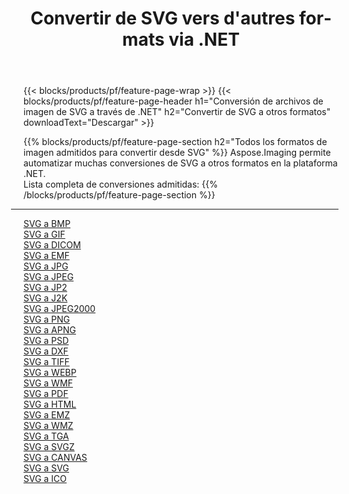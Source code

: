 ﻿---
title: Convertir de SVG vers d'autres formats via .NET 
weight: 3920
url: /es/net/conversion/from/svg 
lang: es
langdirlevel: 2
locales: zh-hans,ja,it,ru,de,es,fr,nl,id,lt,pl,pt,vi,tr,ko,zh-hant,ar,hi,th,sv,cs,uk,he
description: Usando Aspose.Imaging puede convertir fácilmente de SVG a otros formatos
---

{{< blocks/products/pf/feature-page-wrap >}}
{{< blocks/products/pf/feature-page-header h1="Conversión de archivos de imagen de SVG a través de .NET" h2="Convertir de SVG a otros formatos" downloadText="Descargar" >}}


{{% blocks/products/pf/feature-page-section  h2="Todos los formatos de imagen admitidos para convertir desde SVG" %}}
Aspose.Imaging permite automatizar muchas conversiones de SVG a otros formatos en la plataforma .NET.
<br/>
Lista completa de conversiones admitidas:
{{% /blocks/products/pf/feature-page-section %}}
<div class="container-fluid productfamilypage bg-gray">
    <div class="convertypes bg-gray agp-content section">
        <div class="container">
		<hr style="margin-left:-20px;"/>
		<div class="row other-converters">
		    <div class='col-md-2 other-converter remove-lp remove-rp'><a href="/imaging/es/net/conversion/svg-to-bmp" >SVG a BMP</a></div><div class='col-md-2 other-converter remove-lp remove-rp'><a href="/imaging/es/net/conversion/svg-to-gif" >SVG a GIF</a></div><div class='col-md-2 other-converter remove-lp remove-rp'><a href="/imaging/es/net/conversion/svg-to-dicom" >SVG a DICOM</a></div><div class='col-md-2 other-converter remove-lp remove-rp'><a href="/imaging/es/net/conversion/svg-to-emf" >SVG a EMF</a></div><div class='col-md-2 other-converter remove-lp remove-rp'><a href="/imaging/es/net/conversion/svg-to-jpg" >SVG a JPG</a></div><div class='col-md-2 other-converter remove-lp remove-rp'><a href="/imaging/es/net/conversion/svg-to-jpeg" >SVG a JPEG</a></div><div class='col-md-2 other-converter remove-lp remove-rp'><a href="/imaging/es/net/conversion/svg-to-jp2" >SVG a JP2</a></div><div class='col-md-2 other-converter remove-lp remove-rp'><a href="/imaging/es/net/conversion/svg-to-j2k" >SVG a J2K</a></div><div class='col-md-2 other-converter remove-lp remove-rp'><a href="/imaging/es/net/conversion/svg-to-jpeg2000" >SVG a JPEG2000</a></div><div class='col-md-2 other-converter remove-lp remove-rp'><a href="/imaging/es/net/conversion/svg-to-png" >SVG a PNG</a></div><div class='col-md-2 other-converter remove-lp remove-rp'><a href="/imaging/es/net/conversion/svg-to-apng" >SVG a APNG</a></div><div class='col-md-2 other-converter remove-lp remove-rp'><a href="/imaging/es/net/conversion/svg-to-psd" >SVG a PSD</a></div><div class='col-md-2 other-converter remove-lp remove-rp'><a href="/imaging/es/net/conversion/svg-to-dxf" >SVG a DXF</a></div><div class='col-md-2 other-converter remove-lp remove-rp'><a href="/imaging/es/net/conversion/svg-to-tiff" >SVG a TIFF</a></div><div class='col-md-2 other-converter remove-lp remove-rp'><a href="/imaging/es/net/conversion/svg-to-webp" >SVG a WEBP</a></div><div class='col-md-2 other-converter remove-lp remove-rp'><a href="/imaging/es/net/conversion/svg-to-wmf" >SVG a WMF</a></div><div class='col-md-2 other-converter remove-lp remove-rp'><a href="/imaging/es/net/conversion/svg-to-pdf" >SVG a PDF</a></div><div class='col-md-2 other-converter remove-lp remove-rp'><a href="/imaging/es/net/conversion/svg-to-html" >SVG a HTML</a></div><div class='col-md-2 other-converter remove-lp remove-rp'><a href="/imaging/es/net/conversion/svg-to-emz" >SVG a EMZ</a></div><div class='col-md-2 other-converter remove-lp remove-rp'><a href="/imaging/es/net/conversion/svg-to-wmz" >SVG a WMZ</a></div><div class='col-md-2 other-converter remove-lp remove-rp'><a href="/imaging/es/net/conversion/svg-to-tga" >SVG a TGA</a></div><div class='col-md-2 other-converter remove-lp remove-rp'><a href="/imaging/es/net/conversion/svg-to-svgz" >SVG a SVGZ</a></div><div class='col-md-2 other-converter remove-lp remove-rp'><a href="/imaging/es/net/conversion/svg-to-canvas" >SVG a CANVAS</a></div><div class='col-md-2 other-converter remove-lp remove-rp'><a href="/imaging/es/net/conversion/svg-to-svg" >SVG a SVG</a></div><div class='col-md-2 other-converter remove-lp remove-rp'><a href="/imaging/es/net/conversion/svg-to-ico" >SVG a ICO</a></div>
                </div>
        </div>
    </div>
</div>
<br/>

